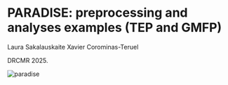 # **PARADISE: preprocessing and analyses examples (TEP and GMFP)**

Laura Sakalauskaite
Xavier Corominas-Teruel

DRCMR 2025.


![paradise](https://github.com/user-attachments/assets/5905bfcc-3d76-411c-8305-e4eb67711446)
